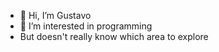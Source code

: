 - 👋 Hi, I’m Gustavo
- 👀 I’m interested in programming
- But doesn't really know which area to explore
